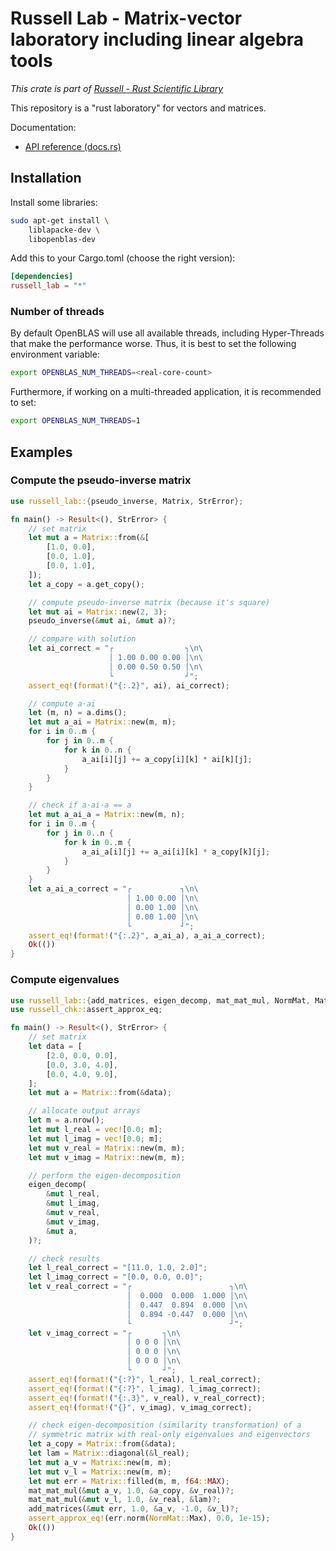 # Russell Lab - Matrix-vector laboratory including linear algebra tools

_This crate is part of [Russell - Rust Scientific Library](https://github.com/cpmech/russell)_

This repository is a "rust laboratory" for vectors and matrices.

Documentation:

- [API reference (docs.rs)](https://docs.rs/russell_lab)

## Installation

Install some libraries:

```bash
sudo apt-get install \
    liblapacke-dev \
    libopenblas-dev
```

Add this to your Cargo.toml (choose the right version):

```toml
[dependencies]
russell_lab = "*"
```

### Number of threads

By default OpenBLAS will use all available threads, including Hyper-Threads that make the performance worse. Thus, it is best to set the following environment variable:

```bash
export OPENBLAS_NUM_THREADS=<real-core-count>
```

Furthermore, if working on a multi-threaded application, it is recommended to set:

```bash
export OPENBLAS_NUM_THREADS=1
```

## Examples

### Compute the pseudo-inverse matrix

```rust
use russell_lab::{pseudo_inverse, Matrix, StrError};

fn main() -> Result<(), StrError> {
    // set matrix
    let mut a = Matrix::from(&[
        [1.0, 0.0],
        [0.0, 1.0],
        [0.0, 1.0],
    ]);
    let a_copy = a.get_copy();

    // compute pseudo-inverse matrix (because it's square)
    let mut ai = Matrix::new(2, 3);
    pseudo_inverse(&mut ai, &mut a)?;

    // compare with solution
    let ai_correct = "┌                ┐\n\
                      │ 1.00 0.00 0.00 │\n\
                      │ 0.00 0.50 0.50 │\n\
                      └                ┘";
    assert_eq!(format!("{:.2}", ai), ai_correct);

    // compute a⋅ai
    let (m, n) = a.dims();
    let mut a_ai = Matrix::new(m, m);
    for i in 0..m {
        for j in 0..m {
            for k in 0..n {
                a_ai[i][j] += a_copy[i][k] * ai[k][j];
            }
        }
    }

    // check if a⋅ai⋅a == a
    let mut a_ai_a = Matrix::new(m, n);
    for i in 0..m {
        for j in 0..n {
            for k in 0..m {
                a_ai_a[i][j] += a_ai[i][k] * a_copy[k][j];
            }
        }
    }
    let a_ai_a_correct = "┌           ┐\n\
                          │ 1.00 0.00 │\n\
                          │ 0.00 1.00 │\n\
                          │ 0.00 1.00 │\n\
                          └           ┘";
    assert_eq!(format!("{:.2}", a_ai_a), a_ai_a_correct);
    Ok(())
}
```

### Compute eigenvalues

```rust
use russell_lab::{add_matrices, eigen_decomp, mat_mat_mul, NormMat, Matrix, StrError};
use russell_chk::assert_approx_eq;

fn main() -> Result<(), StrError> {
    // set matrix
    let data = [
        [2.0, 0.0, 0.0],
        [0.0, 3.0, 4.0],
        [0.0, 4.0, 9.0],
    ];
    let mut a = Matrix::from(&data);

    // allocate output arrays
    let m = a.nrow();
    let mut l_real = vec![0.0; m];
    let mut l_imag = vec![0.0; m];
    let mut v_real = Matrix::new(m, m);
    let mut v_imag = Matrix::new(m, m);

    // perform the eigen-decomposition
    eigen_decomp(
        &mut l_real,
        &mut l_imag,
        &mut v_real,
        &mut v_imag,
        &mut a,
    )?;

    // check results
    let l_real_correct = "[11.0, 1.0, 2.0]";
    let l_imag_correct = "[0.0, 0.0, 0.0]";
    let v_real_correct = "┌                      ┐\n\
                          │  0.000  0.000  1.000 │\n\
                          │  0.447  0.894  0.000 │\n\
                          │  0.894 -0.447  0.000 │\n\
                          └                      ┘";
    let v_imag_correct = "┌       ┐\n\
                          │ 0 0 0 │\n\
                          │ 0 0 0 │\n\
                          │ 0 0 0 │\n\
                          └       ┘";
    assert_eq!(format!("{:?}", l_real), l_real_correct);
    assert_eq!(format!("{:?}", l_imag), l_imag_correct);
    assert_eq!(format!("{:.3}", v_real), v_real_correct);
    assert_eq!(format!("{}", v_imag), v_imag_correct);

    // check eigen-decomposition (similarity transformation) of a
    // symmetric matrix with real-only eigenvalues and eigenvectors
    let a_copy = Matrix::from(&data);
    let lam = Matrix::diagonal(&l_real);
    let mut a_v = Matrix::new(m, m);
    let mut v_l = Matrix::new(m, m);
    let mut err = Matrix::filled(m, m, f64::MAX);
    mat_mat_mul(&mut a_v, 1.0, &a_copy, &v_real)?;
    mat_mat_mul(&mut v_l, 1.0, &v_real, &lam)?;
    add_matrices(&mut err, 1.0, &a_v, -1.0, &v_l)?;
    assert_approx_eq!(err.norm(NormMat::Max), 0.0, 1e-15);
    Ok(())
}
```
